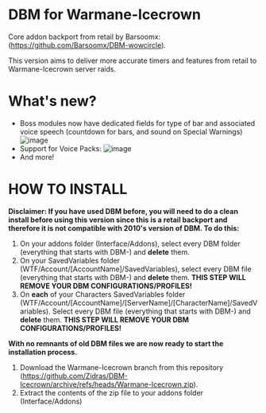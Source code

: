# DBM for Warmane-Icecrown

Core addon backport from retail by Barsoomx: (https://github.com/Barsoomx/DBM-wowcircle).

This version aims to deliver more accurate timers and features from retail to Warmane-Icecrown server raids.

# What's new?
- Boss modules now have dedicated fields for type of bar and associated voice speech (countdown for bars, and sound on Special Warnings)
![image](https://user-images.githubusercontent.com/10605951/120121605-44e74c00-c19c-11eb-809b-7ceaee2336c8.png)
- Support for Voice Packs:
![image](https://user-images.githubusercontent.com/10605951/120121681-bf17d080-c19c-11eb-9c5c-77e131e92c14.png)
- And more!

# HOW TO INSTALL

**Disclaimer: If you have used DBM before, you will need to do a clean install before using this version since this is a retail backport and therefore it is not compatible with 2010's version of DBM. To do this:**
1. On your addons folder (Interface/Addons), select every DBM folder (everything that starts with DBM-) and **delete** them.
2. On your SavedVariables folder (WTF/Account/[AccountName]/SavedVariables), select every DBM file (everything that starts with DBM-) and **delete** them. **THIS STEP WILL REMOVE YOUR DBM CONFIGURATIONS/PROFILES!**
3. On **each** of your Characters SavedVariables folder (WTF/Account/[AccountName]/[ServerName]/[CharacterName]/SavedVariables). Select every DBM file (everything that starts with DBM-) and **delete** them. **THIS STEP WILL REMOVE YOUR DBM CONFIGURATIONS/PROFILES!**

**With no remnants of old DBM files we are now ready to start the installation process.**

1. Download the Warmane-Icecrown branch from this repository (https://github.com/Zidras/DBM-Icecrown/archive/refs/heads/Warmane-Icecrown.zip).
2. Extract the contents of the zip file to your addons folder (Interface/Addons)
